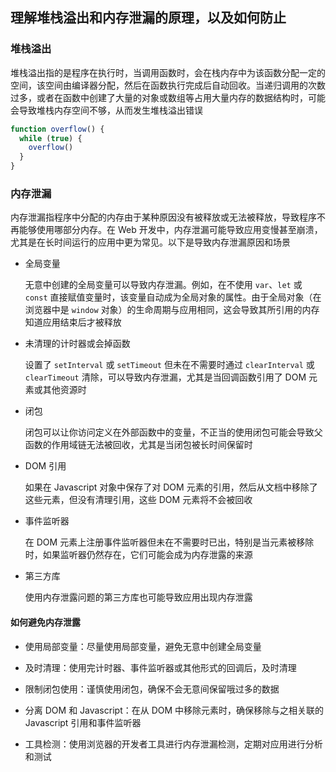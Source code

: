 ## 理解堆栈溢出和内存泄漏的原理，以及如何防止

### 堆栈溢出

堆栈溢出指的是程序在执行时，当调用函数时，会在栈内存中为该函数分配一定的空间，该空间由编译器分配，然后在函数执行完成后自动回收。当递归调用的次数过多，或者在函数中创建了大量的对象或数组等占用大量内存的数据结构时，可能会导致堆栈内存空间不够，从而发生堆栈溢出错误

```js
function overflow() {
  while (true) {
    overflow()
  }
}
```

### 内存泄漏

内存泄漏指程序中分配的内存由于某种原因没有被释放或无法被释放，导致程序不再能够使用哪部分内存。在 Web 开发中，内存泄漏可能导致应用变慢甚至崩溃，尤其是在长时间运行的应用中更为常见。以下是导致内存泄漏原因和场景

- 全局变量

  无意中创建的全局变量可以导致内存泄漏。例如，在不使用 `var`、`let` 或 `const` 直接赋值变量时，该变量自动成为全局对象的属性。由于全局对象（在浏览器中是 `window` 对象）的生命周期与应用相同，这会导致其所引用的内存知道应用结束后才被释放

- 未清理的计时器或会掉函数

  设置了 `setInterval` 或 `setTimeout` 但未在不需要时通过 `clearInterval` 或 `clearTimeout` 清除，可以导致内存泄漏，尤其是当回调函数引用了 DOM 元素或其他资源时

- 闭包

  闭包可以让你访问定义在外部函数中的变量，不正当的使用闭包可能会导致父函数的作用域链无法被回收，尤其是当闭包被长时间保留时

- DOM 引用

  如果在 Javascript 对象中保存了对 DOM 元素的引用，然后从文档中移除了这些元素，但没有清理引用，这些 DOM 元素将不会被回收

- 事件监听器

  在 DOM 元素上注册事件监听器但未在不需要时已出，特别是当元素被移除时，如果监听器仍然存在，它们可能会成为内存泄露的来源

- 第三方库

  使用内存泄露问题的第三方库也可能导致应用出现内存泄露

#### 如何避免内存泄露

- 使用局部变量：尽量使用局部变量，避免无意中创建全局变量

- 及时清理：使用完计时器、事件监听器或其他形式的回调后，及时清理

- 限制闭包使用：谨慎使用闭包，确保不会无意间保留哦过多的数据

- 分离 DOM 和 Javascript：在从 DOM 中移除元素时，确保移除与之相关联的 Javascript 引用和事件监听器

- 工具检测：使用浏览器的开发者工具进行内存泄漏检测，定期对应用进行分析和测试
